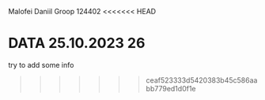 Malofei Daniil
Groop 124402
<<<<<<< HEAD

DATA 25.10.2023
26
=======
try to add some info
>>>>>>> ceaf523333d5420383b45c586aabb779ed1d0f1e
